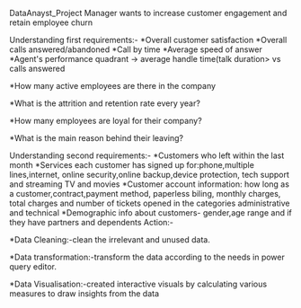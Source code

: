 
DataAnayst_Project
Manager wants to increase customer engagement and retain employee churn


Understanding first requirements:-
*Overall customer satisfaction
*Overall calls answered/abandoned
*Call by time
*Average speed of answer
*Agent's performance quadrant -> average handle time(talk duration> vs calls answered

*How many active employees are there in the company

*What is the attrition and retention rate every year?

*How many employees are loyal for their company?

*What is the main reason behind their leaving?

Understanding second requirements:-
*Customers who left within the last month
*Services each customer has signed up for:phone,multiple lines,internet, online security,online backup,device protection, tech support and streaming TV and movies
*Customer account information: how long as a customer,contract,payment method, paperless biling, monthly charges, total charges and number of tickets opened in the categories administrative and technical
*Demographic info about customers- gender,age range and if they have partners and dependents 
Action:-

*Data Cleaning:-clean the irrelevant and unused data.

*Data transformation:-transform the data according to the needs in power query editor.

*Data Visualisation:-created interactive visuals by calculating various measures to draw insights from the data
